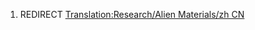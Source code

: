 1.  REDIRECT [Translation:Research/Alien Materials/zh
    CN](Translation:Research/Alien_Materials/zh_CN "wikilink")